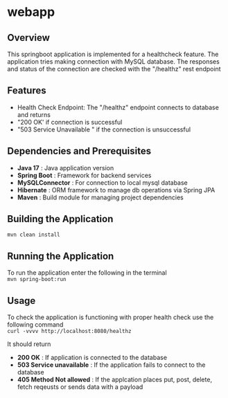 # webapp

## Overview
This springboot application is implemented for a healthcheck feature.
The application tries making connection with MySQL database.
The responses and status of the connection are checked with the "/healthz" rest endpoint

## Features

- Health Check Endpoint: The "/healthz" endpoint connects to database and returns
- "200 OK' if connection is successful
- "503 Service Unavailable " if the connection is unsuccessful


## Dependencies and Prerequisites
- **Java 17** : Java application version
- **Spring Boot** : Framework for backend services
- **MySQLConnector** : For connection to local mysql database
- **Hibernate** : ORM framework to manage db operations via Spring JPA
- **Maven** : Build module for managing project dependencies

## Building the Application
``mvn clean install``

## Running the Application
To run the application enter the following in the terminal  
``mvn spring-boot:run``

## Usage
To check the application is functioning with proper health check use the following command  
``curl -vvvv http://localhost:8080/healthz``  

It should return
- **200 OK** : If application is connected to the database
- **503 Service unavailable** : If the application fails to connect to the database
- **405 Method Not allowed** : If the applcation places put, post, delete, fetch reqeusts or sends data with a payload

